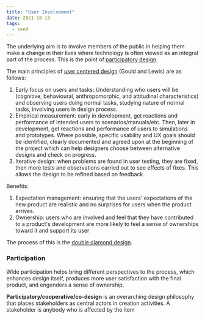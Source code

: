 ```yaml
---
title: "User Involvement"
date: 2021-10-13
tags:
  - seed
---
```


The underlying aim is to involve members of the public in helping them make a change in their lives where technology is often viewed as an integral part of the process. This is the point of [participatory design](thoughts/Design%20Justice.md).

The main principles of [user centered design](thoughts/human%20centered%20design.md) (Gould and Lewis) are as follows:

1. Early focus on users and tasks: Understanding who users will be (cognitive, behavioural, anthropomorphic, and attitudinal characteristics) and observing users doing normal tasks, studying nature of normal tasks, involving users in design process.
2. Empirical measurement: early in development, get reactions and performance of intended users to scenarios/manuals/etc. Then, later in development, get reactions and performance of users to simulations and prototypes. Where possible, specific usability and UX goals should be identified, clearly documented and agreed upon at the beginning of the project which can help designers choose between alternative designs and check on progress.
3. Iterative design: when problems are found in user testing, they are fixed, then more tests and observations carried out to see effects of fixes. This allows the design to be refined based on feedback

Benefits:

1. Expectation management: ensuring that the users' expectations of the new product are realistic and no surprises for users when the product arrives.
2. Ownership: users who are involved and feel that they have contributed to a product's development are more likely to feel a sense of ownerships toward it and support its user

The process of this is the [double diamond design](thoughts/design%20requirements.md).

### Participation

Wide participation helps bring different perspectives to the process, which enhances design itself, produces more user satisfaction with the final product, and engenders a sense of ownership.

**Participatory/cooperative/co-design** is an overarching design philosophy that places stakeholders as central actors in creation activities. A stakeholder is anybody who is affected by the item
